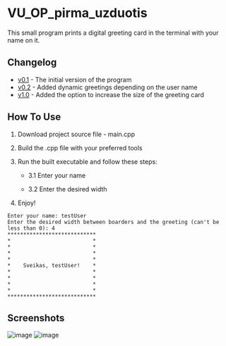 # VU_OP_pirma_uzduotis
This small program prints a digital greeting card in the terminal with your name on it.

## Changelog
* [v0.1](https://github.com/Miautawn/VU_OP_pirma_uzduotis/releases/tag/v0.1) - The initial version of the program
* [v0.2](https://github.com/Miautawn/VU_OP_Uzduotis1/releases/tag/v0.2) - Added dynamic greetings depending on the user name
* [v1.0]() - Added the option to increase the size of the greeting card

## How To Use
1. Download project source file - main.cpp
2. Build the .cpp file with your preferred tools
3. Run the built executable and follow these steps:
    * 3.1 Enter your name
    
    * 3.2 Enter the desired width
       
4. Enjoy!

```
Enter your name: testUser
Enter the desired width between boarders and the greeting (can't be less than 0): 4
****************************
*                          *
*                          *
*                          *
*                          *
*    Sveikas, testUser!    *
*                          *
*                          *
*                          *
*                          *
****************************
```


## Screenshots
![image](https://user-images.githubusercontent.com/24988290/107567761-c8316180-6bee-11eb-915b-3fc77675efe5.png)
![image](https://user-images.githubusercontent.com/24988290/107567903-f7e06980-6bee-11eb-89e6-b8e7a3b492a2.png)

